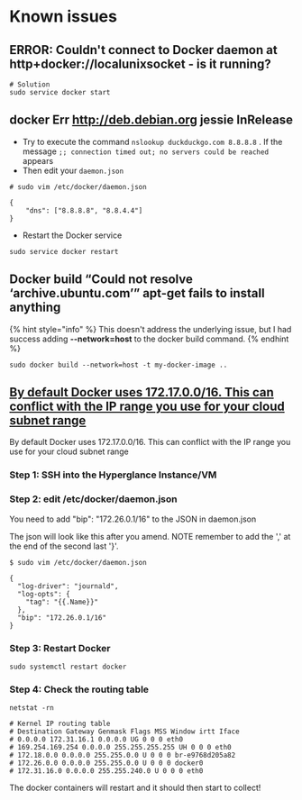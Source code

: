 # Known issues

## ERROR: Couldn't connect to Docker daemon at http+docker://localunixsocket - is it running?

```text
# Solution
sudo service docker start
```

## docker Err http://deb.debian.org jessie InRelease

* Try to execute the command `nslookup duckduckgo.com 8.8.8.8` . If the message `;; connection timed out; no servers could be reached` appears 
* Then edit your `daemon.json`

```text
# sudo vim /etc/docker/daemon.json

{
    "dns": ["8.8.8.8", "8.8.4.4"]
}
```

* Restart the Docker service

```text
sudo service docker restart
```

## Docker build “Could not resolve ‘archive.ubuntu.com’” apt-get fails to install anything

{% hint style="info" %}
This doesn't address the underlying issue, but I had success adding **--network=host** to the docker build command.
{% endhint %}

```text
sudo docker build --network=host -t my-docker-image .. 
```

## [By default Docker uses 172.17.0.0/16. This can conflict with the IP range you use for your cloud subnet range](https://support.hyperglance.com/knowledge/changing-the-default-docker-subnet)

By default Docker uses 172.17.0.0/16. This can conflict with the IP range you use for your cloud subnet range

### **Step 1: SSH into the Hyperglance Instance/VM** 

### **Step 2: edit /etc/docker/daemon.json**

You need to add "bip": "172.26.0.1/16" to the JSON in daemon.json

The json will look like this after you amend. NOTE remember to add the ',' at the end of the second last '}'.

```text
$ sudo vim /etc/docker/daemon.json

{
  "log-driver": "journald",
  "log-opts": {
    "tag": "{{.Name}}"
  },
  "bip": "172.26.0.1/16"
}

```

### **Step 3: Restart Docker**

```text
sudo systemctl restart docker
```

### **Step 4: Check the routing table**

```text
netstat -rn

# Kernel IP routing table
# Destination Gateway Genmask Flags MSS Window irtt Iface
# 0.0.0.0 172.31.16.1 0.0.0.0 UG 0 0 0 eth0
# 169.254.169.254 0.0.0.0 255.255.255.255 UH 0 0 0 eth0
# 172.18.0.0 0.0.0.0 255.255.0.0 U 0 0 0 br-e9768d205a82
# 172.26.0.0 0.0.0.0 255.255.0.0 U 0 0 0 docker0
# 172.31.16.0 0.0.0.0 255.255.240.0 U 0 0 0 eth0
```

  
  
The docker containers will restart and it should then start to collect!



